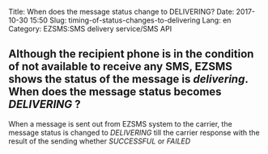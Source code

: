 Title: When does the message status change to DELIVERING?
Date: 2017-10-30 15:50
Slug: timing-of-status-changes-to-delivering
Lang: en
Category: EZSMS:SMS delivery service/SMS API

## Although the recipient phone is in the condition of not available to receive any SMS, EZSMS shows the status of the message is *delivering*. When does the message status becomes *DELIVERING* ?

When a message is sent out from EZSMS system to the carrier, the message status is changed to *DELIVERING* till the carrier response with the result of the sending whether *SUCCESSFUL* or *FAILED*

